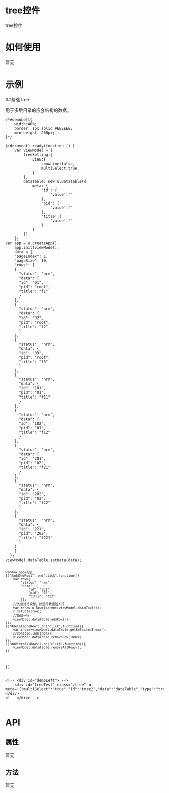 # tree控件

tree控件

# 如何使用

暂无

# 示例


##基础Tree

用于多层目录的嵌套结构的数据。
<style>/*#demoLeft{
	width:40%;
	border: 1px solid #EEEEEE;
	min-height: 200px;
}*/
</style>
<div class="jstag" style="display: none">
$(document).ready(function () {
    var viewModel = {
        treeSetting:{
            view:{
                showLine:false,
                multiSelect:true
            }
        },
        dataTable: new u.DataTable({
            meta: {
                'id': {
                    'value':""
                },
                'pid': {
                    'value':""
                },
                'title':{
                    'value':""
                }
            }
        })
    };
var app = u.createApp();
    app.init(viewModel);
    data = {
    "pageIndex": 1,
    "pageSize": 10,
    "rows": [
    {
      "status": "nrm",
      "data": {
      "id": "01",
      "pid": "root",
      "title": "f1"
      }
    },
    {
      "status": "nrm",
      "data": {
      "id": "02",
      "pid": "root",
      "title": "f2"
      }
    },
    {
      "status": "nrm",
      "data": {
      "id": "03",
      "pid": "root",
      "title": "f3"
      }
    },
    {
      "status": "nrm",
      "data": {
      "id": "101",
      "pid": "01",
      "title": "f11"
      }
    },
    {
      "status": "nrm",
      "data": {
      "id": "102",
      "pid": "01",
      "title": "f12"
      }
    },
    {
      "status": "nrm",
      "data": {
      "id": "201",
      "pid": "02",
      "title": "f21"
      }
    },
    {
      "status": "nrm",
      "data": {
      "id": "202",
      "pid": "02",
      "title": "f22"
      }
    },
    {
      "status": "nrm",
      "data": {
      "id": "221",
      "pid": "202",
      "title": "f221"
      }
    }
    ]
  };
viewModel.dataTable.setData(data);
    
    window.app=app;
    $("#addOneRow1").on("click",function(){
        var row={
            "status": "nrm",
            "data": {
                "id": "202",
                "pid": "02",
                "title": "f22"
            }};
        //先创建行模型，然后将数据插入行
        var r=new u.Row({parent:viewModel.dataTable});
        r.setData(row);
        //新增一行
        viewModel.dataTable.addRow(r);
    });
    $("#deleteOneRow").on("click",function(){
        var index=viewModel.dataTable.getSelectedIndex();
        //console.log(index);
        viewModel.dataTable.removeRow(index)
    });
    $("#deleteAllRows").on("click",function(){
        viewModel.dataTable.removeAllRows();
    })
});   
</div>

<div class="example-content"><!-- <div id="demoLeft"> -->
	<div id="treeTest" class="ztree" u-meta='{"multiSelect":"true","id":"tree2","data":"dataTable","type":"tree","idField":"id","pidField":"pid","nameField":"title","setting":"treeSetting"}'></div>
<!-- </div> -->
       
</div>
<div class="examples-code"><pre><code>/*#demoLeft{
	width:40%;
	border: 1px solid #EEEEEE;
	min-height: 200px;
}*/</code></pre>
</div>
<div class="examples-code"><pre><code>$(document).ready(function () {
    var viewModel = {
    	treeSetting:{
    		view:{
    			showLine:false,
                multiSelect:true
    		}
    	},
        dataTable: new u.DataTable({
            meta: {
                'id': {
                    'value':""
                },
                'pid': {
                    'value':""
                },
                'title':{
                	'value':""
                }
            }
        })
    };
var app = u.createApp();
    app.init(viewModel);
    data = {
    "pageIndex": 1,
    "pageSize": 10,
    "rows": [
    {
      "status": "nrm",
      "data": {
      "id": "01",
      "pid": "root",
      "title": "f1"
      }
    },
    {
      "status": "nrm",
      "data": {
      "id": "02",
      "pid": "root",
      "title": "f2"
      }
    },
    {
      "status": "nrm",
      "data": {
      "id": "03",
      "pid": "root",
      "title": "f3"
      }
    },
    {
      "status": "nrm",
      "data": {
      "id": "101",
      "pid": "01",
      "title": "f11"
      }
    },
    {
      "status": "nrm",
      "data": {
      "id": "102",
      "pid": "01",
      "title": "f12"
      }
    },
    {
      "status": "nrm",
      "data": {
      "id": "201",
      "pid": "02",
      "title": "f21"
      }
    },
    {
      "status": "nrm",
      "data": {
      "id": "202",
      "pid": "02",
      "title": "f22"
      }
    },
    {
      "status": "nrm",
      "data": {
      "id": "221",
      "pid": "202",
      "title": "f221"
      }
    }
    ]
  };
viewModel.dataTable.setData(data);
    
    window.app=app;
    $("#addOneRow1").on("click",function(){
        var row={
            "status": "nrm",
            "data": {
                "id": "202",
                "pid": "02",
                "title": "f22"
            }};
        //先创建行模型，然后将数据插入行
        var r=new u.Row({parent:viewModel.dataTable});
        r.setData(row);
        //新增一行
        viewModel.dataTable.addRow(r);
    });
    $("#deleteOneRow").on("click",function(){
    	var index=viewModel.dataTable.getSelectedIndex();
    	//console.log(index);
    	viewModel.dataTable.removeRow(index)
    });
    $("#deleteAllRows").on("click",function(){
    	viewModel.dataTable.removeAllRows();
    })
});</code></pre>
</div>
<div class="examples-code"><pre><code>&lt;!-- &lt;div id="demoLeft"> -->
	&lt;div id="treeTest" class="ztree" u-meta='{"multiSelect":"true","id":"tree2","data":"dataTable","type":"tree","idField":"id","pidField":"pid","nameField":"title","setting":"treeSetting"}'>&lt;/div>
&lt;!-- &lt;/div> -->
       </code></pre>
</div>


<!--### 示例1

示例1说明

### 示例2

示例2说-->

# API

## 属性

暂无
<!--### 属性1

属性1说明

### 属性2

属性2说明-->

## 方法

暂无
<!--### 方法1

方法1说明

### 方法2

方法2说明-->
